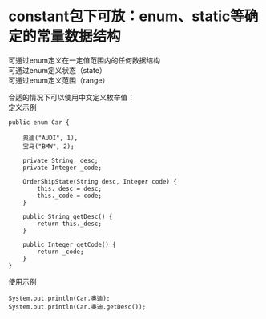 # constant包下可放：enum、static等确定的常量数据结构

可通过enum定义在一定值范围内的任何数据结构  
可通过enum定义状态（state）  
可通过enum定义范围（range）  

合适的情况下可以使用中文定义枚举值：  
定义示例
```
public enum Car {
    
    奥迪("AUDI", 1),
    宝马("BMW", 2);

    private String _desc;
    private Integer _code;

    OrderShipState(String desc, Integer code) {
        this._desc = desc;
        this._code = code;
    }

    public String getDesc() {
        return this._desc;
    }

    public Integer getCode() {
        return _code;
    }
}
```

使用示例
```
System.out.println(Car.奥迪);
System.out.println(Car.奥迪.getDesc());
```